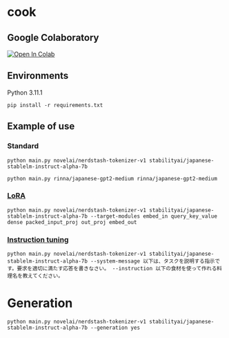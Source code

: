 # cook

## Google Colaboratory
[![Open In Colab](https://colab.research.google.com/assets/colab-badge.svg)](https://colab.research.google.com/drive/1ad8CKAOHuK5dnqvufVwrDTmIGH7SDTEw?usp=sharing)

## Environments
Python 3.11.1
```
pip install -r requirements.txt
```

## Example of use
### Standard
```
python main.py novelai/nerdstash-tokenizer-v1 stabilityai/japanese-stablelm-instruct-alpha-7b
```
```
python main.py rinna/japanese-gpt2-medium rinna/japanese-gpt2-medium
```

### [LoRA](https://openreview.net/pdf?id=nZeVKeeFYf9)
```
python main.py novelai/nerdstash-tokenizer-v1 stabilityai/japanese-stablelm-instruct-alpha-7b --target-modules embed_in query_key_value dense packed_input_proj out_proj embed_out
```

### [Instruction tuning](https://openreview.net/pdf?id=gEZrGCozdqR)
```
python main.py novelai/nerdstash-tokenizer-v1 stabilityai/japanese-stablelm-instruct-alpha-7b --system-message 以下は、タスクを説明する指示です。要求を適切に満たす応答を書きなさい。 --instruction 以下の食材を使って作れる料理名を教えてください。
```

# Generation
```
python main.py novelai/nerdstash-tokenizer-v1 stabilityai/japanese-stablelm-instruct-alpha-7b --generation yes
```